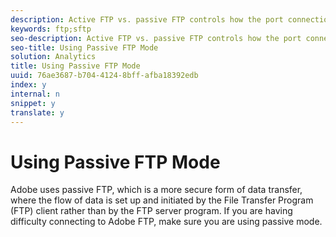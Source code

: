 ```yaml
---
description: Active FTP vs. passive FTP controls how the port connections are established, and the choice has some firewall implications.
keywords: ftp;sftp
seo-description: Active FTP vs. passive FTP controls how the port connections are established, and the choice has some firewall implications.
seo-title: Using Passive FTP Mode
solution: Analytics
title: Using Passive FTP Mode
uuid: 76ae3687-b704-4124-8bff-afba18392edb
index: y
internal: n
snippet: y
translate: y
---
```


# Using Passive FTP Mode

Adobe uses passive FTP, which is a more secure form of data transfer, where the flow of data is set up and initiated by the File Transfer Program (FTP) client rather than by the FTP server program. If you are having difficulty connecting to Adobe FTP, make sure you are using passive mode. 

